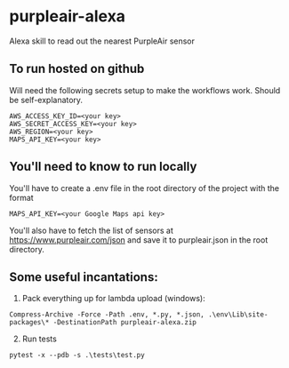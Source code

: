 # purpleair-alexa
Alexa skill to read out the nearest PurpleAir sensor

## To run hosted on github
Will need the following secrets setup to make the workflows work. Should be self-explanatory.
```
AWS_ACCESS_KEY_ID=<your key>
AWS_SECRET_ACCESS_KEY=<your key>
AWS_REGION=<your key>
MAPS_API_KEY=<your key>
```

## You'll need to know to run locally
You'll have to create a .env file in the root directory of the project with the format
```
MAPS_API_KEY=<your Google Maps api key>
```
You'll also have to fetch the list of sensors at https://www.purpleair.com/json and save it to purpleair.json in the root directory.
 
## Some useful incantations:
1. Pack everything up for lambda upload (windows):
```
Compress-Archive -Force -Path .env, *.py, *.json, .\env\Lib\site-packages\* -DestinationPath purpleair-alexa.zip
```
2. Run tests
```
pytest -x --pdb -s .\tests\test.py
```